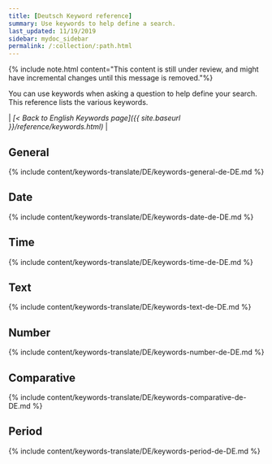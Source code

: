 ```yaml
---
title: [Deutsch Keyword reference]
summary: Use keywords to help define a search.
last_updated: 11/19/2019
sidebar: mydoc_sidebar
permalink: /:collection/:path.html
---
```

{% include note.html content="This content is still under review, and might have incremental changes until this message is removed."%}

You can use keywords when asking a question to help define your search. This
reference lists the various keywords.

| _[< Back to English Keywords page]({{ site.baseurl }}/reference/keywords.html)_ |

## General

{% include content/keywords-translate/DE/keywords-general-de-DE.md %}

## Date

{% include content/keywords-translate/DE/keywords-date-de-DE.md %}

## Time

{% include content/keywords-translate/DE/keywords-time-de-DE.md %}

## Text

{% include content/keywords-translate/DE/keywords-text-de-DE.md %}

## Number

{% include content/keywords-translate/DE/keywords-number-de-DE.md %}

## Comparative

{% include content/keywords-translate/DE/keywords-comparative-de-DE.md %}

<!-- not available on embrace currently
## Location

{% include content/keywords-translate/DE/keywords-location-de-DE.md %} -->

## Period

{% include content/keywords-translate/DE/keywords-period-de-DE.md %}

<!-- ## Help

{% include content/keywords-translate/DE/keywords-help-de-DE.md %} -->
